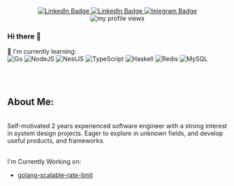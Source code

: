 

<div align="center" >
  <div id="badges">
    <a href="https://www.linkedin.com/in/hamideh-alaee/">
      <img src="https://img.shields.io/badge/LinkedIn-blue?style=for-the-badge&logo=linkedin&logoColor=white" alt="LinkedIn Badge"/>
    </a>
    <a href="alaee.work@gmail.com">
      <img src="https://img.shields.io/badge/Gmail-red?style=for-the-badge&logo=gmail&logoColor=white" alt="LinkedIn Badge"/>
    </a>
    <a href="https://t.me/hamideh_alaee">
      <img src="https://img.shields.io/badge/Telegram-blue?style=for-the-badge&logo=telegram&logoColor=white" alt="telegram Badge"/>
    </a>
  </div>
  <img src="https://komarev.com/ghpvc/?username=hamidehalaee&style=for-the-badge&color=blueviolet" alt="my profile views"/>
</div>

### Hi there 👋
:page_with_curl: I'm currently learning:
<br>
![Go](https://img.shields.io/badge/go-%2300ADD8.svg?style=for-the-badge&logo=go&logoColor=white)
![NodeJS](https://img.shields.io/badge/node.js-6DA55F?style=for-the-badge&logo=node.js&logoColor=white)
![NestJS](https://img.shields.io/badge/nestjs-%23E0234E.svg?style=for-the-badge&logo=nestjs&logoColor=white)
![TypeScript](https://img.shields.io/badge/typescript-%230175C2.svg?style=for-the-badge&logo=typescript&logoColor=white&color=blue)
![Haskell](https://img.shields.io/badge/Haskell-5e5086?style=for-the-badge&logo=haskell&logoColor=white)
![Redis](https://img.shields.io/badge/redis-%23DD0031.svg?style=for-the-badge&logo=redis&logoColor=white)
![MySQL](https://img.shields.io/badge/mysql-4479A1.svg?style=for-the-badge&logo=mysql&logoColor=white)

<br><br>
<h2> About Me:</h2>
<br>
Self-motivated 2 years experienced software engineer with a strong interest in system design projects. Eager to explore in unknown fields, and develop useful products, and frameworks.<br><br>



<!-- :star: Here are some projects that I'm working on:
- [Online Exam Taker](https://github.com/online_exam_taker)
- [GitHub Pull Requests and Issues Searcher Telegram Bot](https://github.com/git_telegram_bot)
- [Linked In Job Searcher BOT](https://github.com/linkedin_job_searcher)
- [Code In Mobile](https://github.com/code_in_mobile)
 -->
I'm Currently Working on:  
  - [golang-scalable-rate-limit](https://github.com/hamidehalaee/golang-scalable-rate-limit)

<!-- Feel free to contact me :yum:
<br><br>
<a href="https://t.me/m" target="_blank"><img src="https://img.shields.io/badge/Telegram-%40moepoi-28a8ea"></a>
<a rel="me" href="https://moe.onl/@moepoi" target="_blank"><img src="https://img.shields.io/badge/Mastodon-%40moepoi-blueviolet"></a>
<a href="https://linkedin.com/in/" target="_blank"><img src="https://img.shields.io/badge/LinkedIn-moepoi-informational"></a> -->

